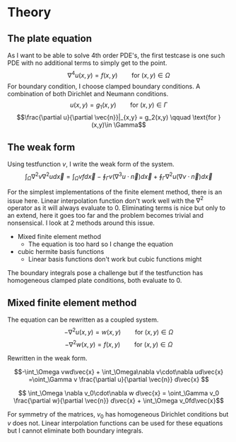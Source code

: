 # Theory
## The plate equation
As I want to be able to solve 4th order PDE's, the first testcase is one such PDE with no additional terms to simply get to the point.
$$\nabla^4u(x,y) = f(x,y) \qquad \text{for } (x,y)\in \Omega$$
For boundary condition, I choose clamped boundary conditions. A combination of both Dirichlet and Neumann conditions.
$$u(x,y) = g_1(x,y) \qquad \text{for } (x,y)\in \Gamma$$
$$\frac{\partial u}{\partial \vec{n}}|_{x,y} = g_2(x,y) \qquad \text{for } (x,y)\in \Gamma$$

## The weak form
Using testfunction $v$, I write the weak form of the system.
$$\int_\Omega \nabla^2v\nabla^2u d\vec{x} = \int_\Omega vf d\vec{x} -
\oint_\Gamma v (\nabla^3u\cdot\vec{n}) d\vec{x}
+\oint_\Gamma \nabla^2u(\nabla v\cdot\vec{n})d\vec{x}$$

For the simplest implementations of the finite element method, there is an issue here. Linear interpolation function don't work well with the $\nabla^2$ operator as it will always evaluate to 0. Eliminating terms is nice but only to an extend, here it goes too far and the problem becomes trivial and nonsensical. I look at 2 methods around this issue.
- Mixed finite element method
  - The equation is too hard so I change the equation
- cubic hermite basis functions
  - Linear basis functions don't work but cubic functions might
 
The boundary integrals pose a challenge but if the testfunction has homogeneous clamped plate conditions, both evaluate to 0. 

## Mixed finite element method
The equation can be rewritten as a coupled system.
$$-\nabla^2u(x,y) = w(x,y) \qquad \text{for } (x,y)\in \Omega$$
$$-\nabla^2w(x,y) = f(x,y) \qquad \text{for } (x,y)\in \Omega$$

Rewritten in the weak form.

$$-\int_\Omega vwd\vec{x} + \int_\Omega\nabla v\cdot\nabla ud\vec{x}
    =\oint_\Gamma v  \frac{\partial u}{\partial \vec{n}} d\vec{x} $$
    
$$ \int_\Omega \nabla v_0\cdot\nabla w d\vec{x} =
    \oint_\Gamma v_0 \frac{\partial w}{\partial \vec{n}} d\vec{x} + \int_\Omega v_0fd\vec{x}$$

For symmetry of the matrices, $v_0$ has homogeneous Dirichlet conditions but $v$ does not. Linear interpolation functions can be used for these equations but I cannot eliminate both boundary integrals. 
